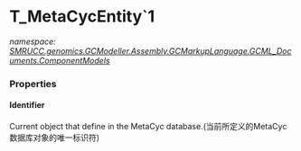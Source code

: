 ﻿# T_MetaCycEntity`1
_namespace: [SMRUCC.genomics.GCModeller.Assembly.GCMarkupLanguage.GCML_Documents.ComponentModels](./index.md)_






### Properties

#### Identifier
Current object that define in the MetaCyc database.(当前所定义的MetaCyc数据库对象的唯一标识符)
